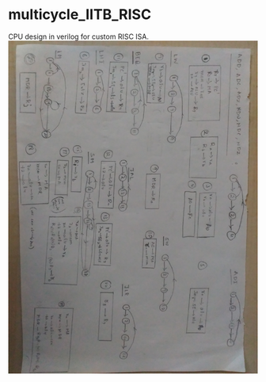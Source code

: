 # multicycle_IITB_RISC
CPU design in verilog for custom RISC ISA.
![alt text](https://github.com/CHINTADINESH/multicycle_IITB_RISC/blob/master/flow_charts.jpg)
